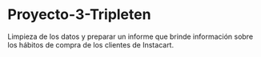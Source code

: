 # Proyecto-3-Tripleten
Limpieza de los datos y preparar un informe que brinde información sobre los hábitos de compra de los clientes de Instacart.
